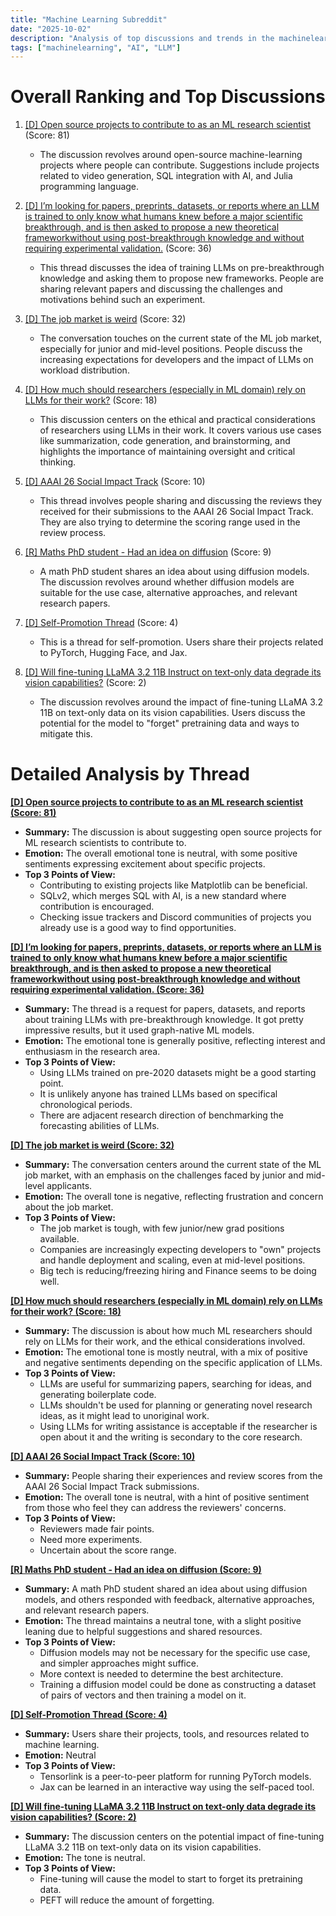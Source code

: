```yaml
---
title: "Machine Learning Subreddit"
date: "2025-10-02"
description: "Analysis of top discussions and trends in the machinelearning subreddit"
tags: ["machinelearning", "AI", "LLM"]
---
```


# Overall Ranking and Top Discussions
1.  [[D] Open source projects to contribute to as an ML research scientist](https://www.reddit.com/r/MachineLearning/comments/1nvvdvl/d_open_source_projects_to_contribute_to_as_an_ml/) (Score: 81)
    *   The discussion revolves around open-source machine-learning projects where people can contribute. Suggestions include projects related to video generation, SQL integration with AI, and Julia programming language.

2.  [[D] I’m looking for papers, preprints, datasets, or reports where an LLM is trained to only know what humans knew before a major scientific breakthrough, and is then asked to propose a new theoretical frameworkwithout using post-breakthrough knowledge and without requiring experimental validation.](https://www.reddit.com/r/MachineLearning/comments/1nvxswc/d_im_looking_for_papers_preprints_datasets_or/) (Score: 36)
    *   This thread discusses the idea of training LLMs on pre-breakthrough knowledge and asking them to propose new frameworks. People are sharing relevant papers and discussing the challenges and motivations behind such an experiment.

3.  [[D] The job market is weird](https://www.reddit.com/r/MachineLearning/comments/1nvwkdt/d_the_job_market_is_weird/) (Score: 32)
    *   The conversation touches on the current state of the ML job market, especially for junior and mid-level positions. People discuss the increasing expectations for developers and the impact of LLMs on workload distribution.

4.  [[D] How much should researchers (especially in ML domain) rely on LLMs for their work?](https://www.reddit.com/r/MachineLearning/comments/1nwaunk/d_how_much_should_researchers_especially_in_ml/) (Score: 18)
    *   This discussion centers on the ethical and practical considerations of researchers using LLMs in their work. It covers various use cases like summarization, code generation, and brainstorming, and highlights the importance of maintaining oversight and critical thinking.

5.  [[D] AAAI 26 Social Impact Track](https://www.reddit.com/r/MachineLearning/comments/1nvoh20/d_aaai_26_social_impact_track/) (Score: 10)
    *   This thread involves people sharing and discussing the reviews they received for their submissions to the AAAI 26 Social Impact Track. They are also trying to determine the scoring range used in the review process.

6.  [[R] Maths PhD student - Had an idea on diffusion](https://www.reddit.com/r/MachineLearning/comments/1nw6jqf/r_maths_phd_student_had_an_idea_on_diffusion/) (Score: 9)
    *   A math PhD student shares an idea about using diffusion models. The discussion revolves around whether diffusion models are suitable for the use case, alternative approaches, and relevant research papers.

7.  [[D] Self-Promotion Thread](https://www.reddit.com/r/MachineLearning/comments/1nvrmw5/d_selfpromotion_thread/) (Score: 4)
    *   This is a thread for self-promotion. Users share their projects related to PyTorch, Hugging Face, and Jax.

8.  [[D] Will fine-tuning LLaMA 3.2 11B Instruct on text-only data degrade its vision capabilities?](https://www.reddit.com/r/MachineLearning/comments/1nw8ql3/d_will_finetuning_llama_32_11b_instruct_on/) (Score: 2)
    *   The discussion revolves around the impact of fine-tuning LLaMA 3.2 11B on text-only data on its vision capabilities. Users discuss the potential for the model to "forget" pretraining data and ways to mitigate this.

# Detailed Analysis by Thread
**[[D] Open source projects to contribute to as an ML research scientist (Score: 81)](https://www.reddit.com/r/MachineLearning/comments/1nvvdvl/d_open_source_projects_to_contribute_to_as_an_ml/)**
*   **Summary:** The discussion is about suggesting open source projects for ML research scientists to contribute to.
*   **Emotion:** The overall emotional tone is neutral, with some positive sentiments expressing excitement about specific projects.
*   **Top 3 Points of View:**
    *   Contributing to existing projects like Matplotlib can be beneficial.
    *   SQLv2, which merges SQL with AI, is a new standard where contribution is encouraged.
    *   Checking issue trackers and Discord communities of projects you already use is a good way to find opportunities.

**[[D] I’m looking for papers, preprints, datasets, or reports where an LLM is trained to only know what humans knew before a major scientific breakthrough, and is then asked to propose a new theoretical frameworkwithout using post-breakthrough knowledge and without requiring experimental validation. (Score: 36)](https://www.reddit.com/r/MachineLearning/comments/1nvxswc/d_im_looking_for_papers_preprints_datasets_or/)**
*   **Summary:** The thread is a request for papers, datasets, and reports about training LLMs with pre-breakthrough knowledge. It got pretty impressive results, but it used graph-native ML models.
*   **Emotion:** The emotional tone is generally positive, reflecting interest and enthusiasm in the research area.
*   **Top 3 Points of View:**
    *   Using LLMs trained on pre-2020 datasets might be a good starting point.
    *   It is unlikely anyone has trained LLMs based on specifical chronological periods.
    *   There are adjacent research direction of benchmarking the forecasting abilities of LLMs.

**[[D] The job market is weird (Score: 32)](https://www.reddit.com/r/MachineLearning/comments/1nvwkdt/d_the_job_market_is_weird/)**
*   **Summary:** The conversation centers around the current state of the ML job market, with an emphasis on the challenges faced by junior and mid-level applicants.
*   **Emotion:** The overall tone is negative, reflecting frustration and concern about the job market.
*   **Top 3 Points of View:**
    *   The job market is tough, with few junior/new grad positions available.
    *   Companies are increasingly expecting developers to "own" projects and handle deployment and scaling, even at mid-level positions.
    *   Big tech is reducing/freezing hiring and Finance seems to be doing well.

**[[D] How much should researchers (especially in ML domain) rely on LLMs for their work? (Score: 18)](https://www.reddit.com/r/MachineLearning/comments/1nwaunk/d_how_much_should_researchers_especially_in_ml/)**
*   **Summary:** The discussion is about how much ML researchers should rely on LLMs for their work, and the ethical considerations involved.
*   **Emotion:** The emotional tone is mostly neutral, with a mix of positive and negative sentiments depending on the specific application of LLMs.
*   **Top 3 Points of View:**
    *   LLMs are useful for summarizing papers, searching for ideas, and generating boilerplate code.
    *   LLMs shouldn't be used for planning or generating novel research ideas, as it might lead to unoriginal work.
    *   Using LLMs for writing assistance is acceptable if the researcher is open about it and the writing is secondary to the core research.

**[[D] AAAI 26 Social Impact Track (Score: 10)](https://www.reddit.com/r/MachineLearning/comments/1nvoh20/d_aaai_26_social_impact_track/)**
*   **Summary:**  People sharing their experiences and review scores from the AAAI 26 Social Impact Track submissions.
*   **Emotion:**  The overall tone is neutral, with a hint of positive sentiment from those who feel they can address the reviewers' concerns.
*   **Top 3 Points of View:**
    *   Reviewers made fair points.
    *   Need more experiments.
    *   Uncertain about the score range.

**[[R] Maths PhD student - Had an idea on diffusion (Score: 9)](https://www.reddit.com/r/MachineLearning/comments/1nw6jqf/r_maths_phd_student_had_an_idea_on_diffusion/)**
*   **Summary:** A math PhD student shared an idea about using diffusion models, and others responded with feedback, alternative approaches, and relevant research papers.
*   **Emotion:** The thread maintains a neutral tone, with a slight positive leaning due to helpful suggestions and shared resources.
*   **Top 3 Points of View:**
    *   Diffusion models may not be necessary for the specific use case, and simpler approaches might suffice.
    *   More context is needed to determine the best architecture.
    *   Training a diffusion model could be done as constructing a dataset of pairs of vectors and then training a model on it.

**[[D] Self-Promotion Thread (Score: 4)](https://www.reddit.com/r/MachineLearning/comments/1nvrmw5/d_selfpromotion_thread/)**
*   **Summary:** Users share their projects, tools, and resources related to machine learning.
*   **Emotion:** Neutral
*   **Top 3 Points of View:**
    *   Tensorlink is a peer-to-peer platform for running PyTorch models.
    *   Jax can be learned in an interactive way using the self-paced tool.

**[[D] Will fine-tuning LLaMA 3.2 11B Instruct on text-only data degrade its vision capabilities? (Score: 2)](https://www.reddit.com/r/MachineLearning/comments/1nw8ql3/d_will_finetuning_llama_32_11b_instruct_on/)**
*   **Summary:** The discussion centers on the potential impact of fine-tuning LLaMA 3.2 11B on text-only data on its vision capabilities.
*   **Emotion:** The tone is neutral.
*   **Top 3 Points of View:**
    *   Fine-tuning will cause the model to start to forget its pretraining data.
    *   PEFT will reduce the amount of forgetting.
